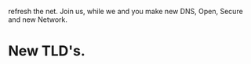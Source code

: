 refresh the net.
Join us, while we and you make new DNS, Open, Secure and new Network. 

# New TLD's.
